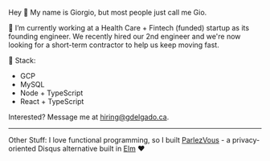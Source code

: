 Hey 👋 My name is Giorgio, but most people just call me Gio.

🔭 I’m currently working at a Health Care + Fintech (funded) startup as its founding engineer. We recently hired our 2nd engineer and we're now looking for a short-term contractor to help us keep moving fast. 

👯 Stack:

- GCP
- MySQL
- Node + TypeScript
- React + TypeScript

Interested? Message me at hiring@gdelgado.ca.

----

Other Stuff: I love functional programming, so I built [ParlezVous](https://demo.parlezvous.io) - a privacy-oriented Disqus alternative built in [Elm](https://elm-lang.org) ❤️
